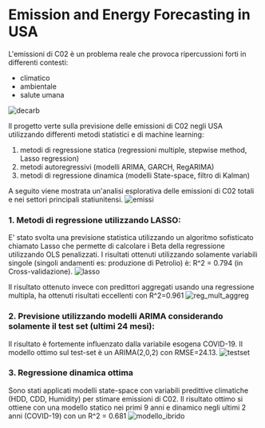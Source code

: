 # Emission and Energy Forecasting in USA

L'emissioni di C02 è un problema reale che provoca ripercussioni forti in differenti contesti:
- climatico
- ambientale
- salute umana

![decarb](https://user-images.githubusercontent.com/78934727/151665623-26802fb5-d65c-4f4f-ac5c-d7997e66a6d3.jpg)

Il progetto verte sulla previsione delle emissioni di C02 negli USA utilizzando differenti metodi statistici e di machine learning:

1. metodi di regressione statica (regressioni multiple, stepwise method, Lasso regression)
2. metodi autoregressivi (modelli ARIMA, GARCH, RegARIMA)
3. metodi di regressione dinamica (modelli State-space, filtro di Kalman)

A seguito viene mostrata un'analisi esplorativa delle emissioni di C02 totali e nei settori principali statiunitensi.
![emissi](https://user-images.githubusercontent.com/78934727/151664933-90a6ecfc-3ecb-47ba-8878-6df87d32a691.png)

### 1. Metodi di regressione utilizzando LASSO:
E' stato svolta una previsione statistica utilizzando un algoritmo sofisticato chiamato Lasso che permette di calcolare i Beta della regressione utilizzando OLS penalizzati.
I risultati ottenuti utilizzando solamente variabili singole (singoli andamenti es: produzione di Petrolio) è: R^2 = 0.794 (in Cross-validazione).
![lasso](https://user-images.githubusercontent.com/78934727/151664939-56131e4a-ea69-455b-8409-ce625433c8ce.png)

Il risultato ottenuto invece con predittori aggregati usando una regressione multipla, ha ottenuti risultati eccellenti con R^2=0.961
![reg_mult_aggreg](https://user-images.githubusercontent.com/78934727/151665013-e5976cf7-7387-42d9-8057-1fc89df7b8a8.png)


### 2. Previsione utilizzando modelli ARIMA considerando solamente il test set (ultimi 24 mesi):
Il risultato è fortemente influenzato dalla variabile esogena COVID-19. Il modello ottimo sul test-set è un ARIMA(2,0,2) con RMSE=24.13.
![testset](https://user-images.githubusercontent.com/78934727/151664945-628f48cb-12c1-4450-88e1-caba827f05fb.png)


### 3. Regressione dinamica ottima
Sono stati applicati modelli state-space con variabili predittive climatiche (HDD, CDD, Humidity) per stimare emissioni di C02. 
Il risultato ottimo si ottiene con una modello statico nei primi 9 anni e dinamico negli ultimi 2 anni (COVID-19) con un R^2 = 0.681
![modello_ibrido](https://user-images.githubusercontent.com/78934727/151664845-6c564487-872b-47e3-a72b-ebb228e29b5f.png)


